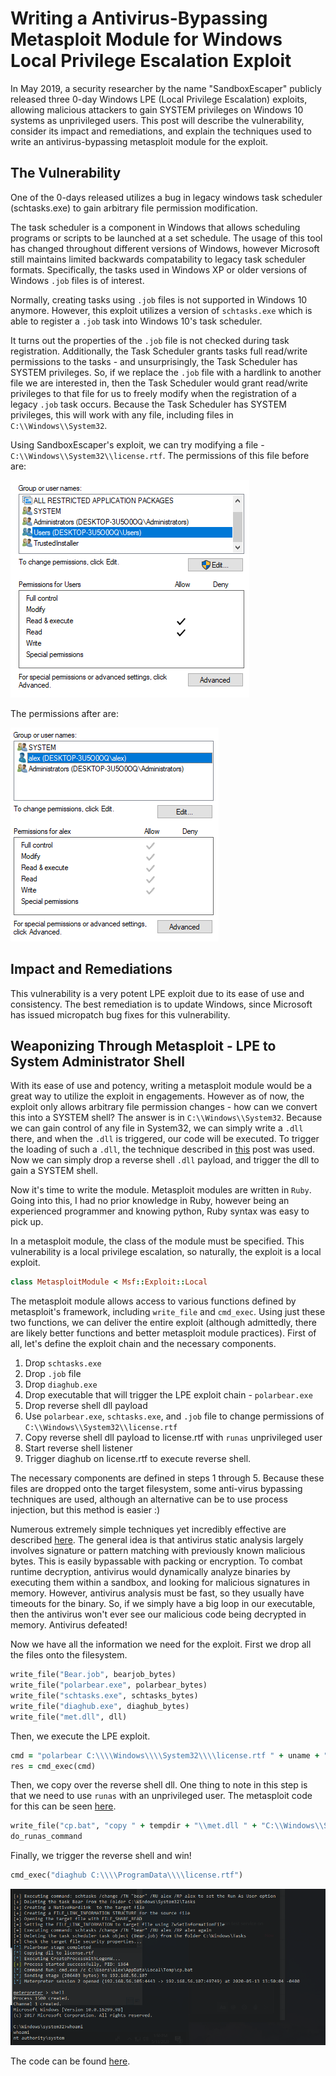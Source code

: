 # Writing a Antivirus-Bypassing Metasploit Module for Windows Local Privilege Escalation Exploit

In May 2019, a security researcher by the name "SandboxEscaper" publicly released three 0-day Windows LPE (Local Privilege Escalation) exploits, allowing malicious attackers to gain SYSTEM privileges on Windows 10 systems as unprivileged users. This post will describe the vulnerability, consider its impact and remediations, and explain the techniques used to write an antivirus-bypassing metasploit module for the exploit.

## The Vulnerability

One of the 0-days released utilizes a bug in legacy windows task scheduler (schtasks.exe) to gain arbitrary file permission modification.

The task scheduler is a component in Windows that allows scheduling programs or scripts to be launched at a set schedule. The usage of this tool has changed throughout different versions of Windows, however Microsoft still maintains limited backwards compatability to legacy task scheduler formats. Specifically, the tasks used in Windows XP or older versions of Windows `.job` files is of interest.

Normally, creating tasks using `.job` files is not supported in Windows 10 anymore. However, this exploit utilizes a version of `schtasks.exe` which is able to register a `.job` task into Windows 10's task scheduler.

It turns out the properties of the `.job` file is not checked during task registration. Additionally, the Task Scheduler grants tasks full read/write permissions to the tasks - and unsurprisingly, the Task Scheduler has SYSTEM privileges. So, if we replace the `.job` file with a hardlink to another file we are interested in, then the Task Scheduler would grant read/write privileges to that file for us to freely modify when the registration of a legacy `.job` task occurs. Because the Task Scheduler has SYSTEM privileges, this will work with any file, including files in `C:\\Windows\\System32`.

Using SandboxEscaper's exploit, we can try modifying a file - `C:\\Windows\\System32\\license.rtf`. The permissions of this file before are:

![](before.png)

The permissions after are:

![](after.png)

## Impact and Remediations

This vulnerability is a very potent LPE exploit due to its ease of use and consistency. The best remediation is to update Windows, since Microsoft has issued micropatch bug fixes for this vulnerability.

## Weaponizing Through Metasploit - LPE to System Administrator Shell

With its ease of use and potency, writing a metasploit module would be a great way to utilize the exploit in engagements. However as of now, the exploit only allows arbitrary file permission changes - how can we convert this into a SYSTEM shell? The answer is in `C:\\Windows\\System32`. Because we can gain control of any file in System32, we can simply write a `.dll` there, and when the `.dll` is triggered, our code will be executed. To trigger the loading of such a `.dll`, the technique described in [this](https://googleprojectzero.blogspot.com/2018/04/windows-exploitation-tricks-exploiting.html) post was used. Now we can simply drop a reverse shell `.dll` payload, and trigger the dll to gain a SYSTEM shell.

Now it's time to write the module. Metasploit modules are written in `Ruby`. Going into this, I had no prior knowledge in Ruby, however being an experienced programmer and knowing python, Ruby syntax was easy to pick up.

In a metasploit module, the class of the module must be specified. This vulnerability is a local privilege escalation, so naturally, the exploit is a local exploit.

```ruby
class MetasploitModule < Msf::Exploit::Local
```

The metasploit module allows access to various functions defined by metasploit's framework, including `write_file` and `cmd_exec`. Using just these two functions, we can deliver the entire exploit (although admittedly, there are likely better functions and better metasploit module practices). First of all, let's define the exploit chain and the necessary components.

1. Drop `schtasks.exe`
2. Drop `.job` file
3. Drop `diaghub.exe`
4. Drop executable that will trigger the LPE exploit chain - `polarbear.exe`
5. Drop reverse shell dll payload
6. Use `polarbear.exe`, `schtasks.exe`, and `.job` file to change permissions of `C:\\Windows\\System32\\license.rtf`
7. Copy reverse shell dll payload to license.rtf with `runas` unprivileged user
8. Start reverse shell listener
9. Trigger diaghub on license.rtf to execute reverse shell.

The necessary components are defined in steps 1 through 5. Because these files are dropped onto the target filesystem, some anti-virus bypassing techniques are used, although an alternative can be to use process injection, but this method is easier :)

Numerous extremely simple techniques yet incredibly effective are described [here](https://wikileaks.org/ciav7p1/cms/files/BypassAVDynamics.pdf). The general idea is that antivirus static analysis largely involves signature or pattern matching with previously known malicious bytes. This is easily bypassable with packing or encryption. To combat runtime decryption, antivirus would dynamically analyze binaries by executing them within a sandbox, and looking for malicious signatures in memory. However, antivirus analysis must be fast, so they usually have timeouts for the binary. So, if we simply have a big loop in our executable, then the antivirus won't ever see our malicious code being decrypted in memory. Antivirus defeated!

Now we have all the information we need for the exploit. First we drop all the files onto the filesystem.

```ruby
write_file("Bear.job", bearjob_bytes)
write_file("polarbear.exe", polarbear_bytes)
write_file("schtasks.exe", schtasks_bytes)
write_file("diaghub.exe", diaghub_bytes)
write_file("met.dll", dll)
```

Then, we execute the LPE exploit.

```ruby
cmd = "polarbear C:\\\\Windows\\\\System32\\\\license.rtf " + uname + " " + pw
res = cmd_exec(cmd)
```

Then, we copy over the reverse shell dll. One thing to note in this step is that we need to use `runas` with an unprivileged user. The metasploit code for this can be seen [here](https://rapid7.github.io/metasploit-framework/api/Msf/Post/Windows/Runas.html).

```ruby
write_file("cp.bat", "copy " + tempdir + "\\met.dll " + "C:\\Windows\\System32\\license.rtf\"")
do_runas_command
```

Finally, we trigger the reverse shell and win!

```ruby
cmd_exec("diaghub C:\\\\ProgramData\\\\license.rtf")
```

![](success.png)

The code can be found [here](https://github.com/PolitoInc/Polarbear-LPE-Metasploit-Module).